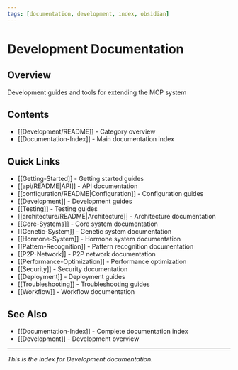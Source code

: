 ```yaml
---
tags: [documentation, development, index, obsidian]
---
```

# Development Documentation

## Overview

Development guides and tools for extending the MCP system

## Contents

- [[Development/README]] - Category overview
- [[Documentation-Index]] - Main documentation index

## Quick Links

- [[Getting-Started]] - Getting started guides
- [[api/README|API]] - API documentation
- [[configuration/README|Configuration]] - Configuration guides
- [[Development]] - Development guides
- [[Testing]] - Testing guides
- [[architecture/README|Architecture]] - Architecture documentation
- [[Core-Systems]] - Core system documentation
- [[Genetic-System]] - Genetic system documentation
- [[Hormone-System]] - Hormone system documentation
- [[Pattern-Recognition]] - Pattern recognition documentation
- [[P2P-Network]] - P2P network documentation
- [[Performance-Optimization]] - Performance optimization
- [[Security]] - Security documentation
- [[Deployment]] - Deployment guides
- [[Troubleshooting]] - Troubleshooting guides
- [[Workflow]] - Workflow documentation

## See Also

- [[Documentation-Index]] - Complete documentation index
- [[Development]] - Development overview

---

*This is the index for Development documentation.*

